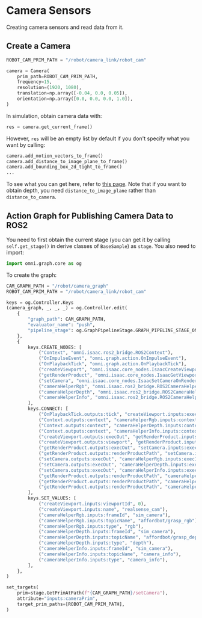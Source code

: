 # Camera Sensors

Creating camera sensors and read data from it.

## Create a Camera

```python
ROBOT_CAM_PRIM_PATH = "/robot/camera_link/robot_cam"

camera = Camera(
    prim_path=ROBOT_CAM_PRIM_PATH,
    frequency=15,
    resolution=(1920, 1080),
    translation=np.array([-0.04, 0.0, 0.05]),
    orientation=np.array([0.0, 0.0, 0.0, 1.0]),
)
```

In simulation, obtain camera data with:

```python
res = camera.get_current_frame()
```

However, `res` will be an empty list by default if you don't specify what you want by calling:

```python
camera.add_motion_vectors_to_frame()
camera.add_distance_to_image_plane_to_frame()
camera.add_bounding_box_2d_tight_to_frame()
...
```

To see what you can get here, refer to [this page](https://docs.omniverse.nvidia.com/extensions/latest/ext_replicator/annotators_details.html#distance-to-image-plane). Note that if you want to obtain depth, you need `distance_to_image_plane` rather than `distance_to_camera`.

## Action Graph for Publishing Camera Data to ROS2

You need to first obtain the current stage (you can get it by calling `self.get_stage()` in derive classes of `BaseSample`) as `stage`. You also need to import:

```python
import omni.graph.core as og
```

To create the graph:

```python
CAM_GRAPH_PATH = "/robot/camera_graph"
ROBOT_CAM_PRIM_PATH = "/robot/camera_link/robot_cam"

keys = og.Controller.Keys
(camera_graph, _, _, _) = og.Controller.edit(
    {
        "graph_path": CAM_GRAPH_PATH,
        "evaluator_name": "push",
        "pipeline_stage": og.GraphPipelineStage.GRAPH_PIPELINE_STAGE_ONDEMAND,
    },
    {
        keys.CREATE_NODES: [
            ("Context", "omni.isaac.ros2_bridge.ROS2Context"),
            ("OnImpulseEvent", "omni.graph.action.OnImpulseEvent"),
            ("OnPlaybackTick", "omni.graph.action.OnPlaybackTick"),
            ("createViewport", "omni.isaac.core_nodes.IsaacCreateViewport"),
            ("getRenderProduct", "omni.isaac.core_nodes.IsaacGetViewportRenderProduct"),
            ("setCamera", "omni.isaac.core_nodes.IsaacSetCameraOnRenderProduct"),
            ("cameraHelperRgb", "omni.isaac.ros2_bridge.ROS2CameraHelper"),
            ("cameraHelperDepth", "omni.isaac.ros2_bridge.ROS2CameraHelper"),
            ("cameraHelperInfo", "omni.isaac.ros2_bridge.ROS2CameraHelper"),
        ],
        keys.CONNECT: [
            ("OnPlaybackTick.outputs:tick", "createViewport.inputs:execIn"),
            ("Context.outputs:context", "cameraHelperRgb.inputs:context"),
            ("Context.outputs:context", "cameraHelperDepth.inputs:context"),
            ("Context.outputs:context", "cameraHelperInfo.inputs:context"),
            ("createViewport.outputs:execOut", "getRenderProduct.inputs:execIn"),
            ("createViewport.outputs:viewport", "getRenderProduct.inputs:viewport"),
            ("getRenderProduct.outputs:execOut", "setCamera.inputs:execIn"),
            ("getRenderProduct.outputs:renderProductPath", "setCamera.inputs:renderProductPath"),
            ("setCamera.outputs:execOut", "cameraHelperRgb.inputs:execIn"),
            ("setCamera.outputs:execOut", "cameraHelperDepth.inputs:execIn"),
            ("setCamera.outputs:execOut", "cameraHelperInfo.inputs:execIn"),
            ("getRenderProduct.outputs:renderProductPath", "cameraHelperRgb.inputs:renderProductPath"),
            ("getRenderProduct.outputs:renderProductPath", "cameraHelperDepth.inputs:renderProductPath"),
            ("getRenderProduct.outputs:renderProductPath", "cameraHelperInfo.inputs:renderProductPath"),
        ],
        keys.SET_VALUES: [
            ("createViewport.inputs:viewportId", 0),
            ("createViewport.inputs:name", "realsense_cam"),
            ("cameraHelperRgb.inputs:frameId", "sim_camera"),
            ("cameraHelperRgb.inputs:topicName", "affordbot/grasp_rgb"),
            ("cameraHelperRgb.inputs:type", "rgb"),
            ("cameraHelperDepth.inputs:frameId", "sim_camera"),
            ("cameraHelperDepth.inputs:topicName", "affordbot/grasp_depth"),
            ("cameraHelperDepth.inputs:type", "depth"),
            ("cameraHelperInfo.inputs:frameId", "sim_camera"),
            ("cameraHelperInfo.inputs:topicName", "camera_info"),
            ("cameraHelperInfo.inputs:type", "camera_info"),
        ],
    },
)

set_targets(
    prim=stage.GetPrimAtPath(f"{CAM_GRAPH_PATH}/setCamera"),
    attribute="inputs:cameraPrim",
    target_prim_paths=[ROBOT_CAM_PRIM_PATH],
)
```
